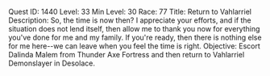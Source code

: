 Quest ID: 1440
Level: 33
Min Level: 30
Race: 77
Title: Return to Vahlarriel
Description: So, the time is now then? I appreciate your efforts, and if the situation does not lend itself, then allow me to thank you now for everything you've done for me and my family. If you're ready, then there is nothing else for me here--we can leave when you feel the time is right.
Objective: Escort Dalinda Malem from Thunder Axe Fortress and then return to Vahlarriel Demonslayer in Desolace.
